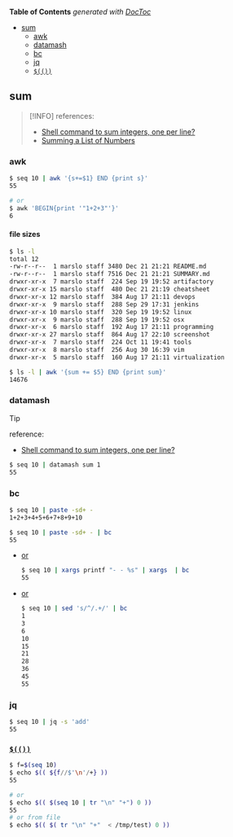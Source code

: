 <!-- START doctoc generated TOC please keep comment here to allow auto update -->
<!-- DON'T EDIT THIS SECTION, INSTEAD RE-RUN doctoc TO UPDATE -->
**Table of Contents**  *generated with [DocToc](https://github.com/thlorenz/doctoc)*

- [sum](#sum)
  - [awk](#awk)
  - [datamash](#datamash)
  - [bc](#bc)
  - [jq](#jq)
  - [`$(())`](#)

<!-- END doctoc generated TOC please keep comment here to allow auto update -->



## sum

> [!INFO]
> references:
> - [Shell command to sum integers, one per line?](https://stackoverflow.com/a/25245025/2940319)
> - [Summing a List of Numbers](https://www.oreilly.com/library/view/bash-cookbook/0596526784/ch07s13.html)

### awk
```bash
$ seq 10 | awk '{s+=$1} END {print s}'
55

# or
$ awk 'BEGIN{print '"1+2+3"'}'
6
```

#### file sizes
```bash
$ ls -l
total 12
-rw-r--r--  1 marslo staff 3480 Dec 21 21:21 README.md
-rw-r--r--  1 marslo staff 7516 Dec 21 21:21 SUMMARY.md
drwxr-xr-x  7 marslo staff  224 Sep 19 19:52 artifactory
drwxr-xr-x 15 marslo staff  480 Dec 21 21:19 cheatsheet
drwxr-xr-x 12 marslo staff  384 Aug 17 21:11 devops
drwxr-xr-x  9 marslo staff  288 Sep 29 17:31 jenkins
drwxr-xr-x 10 marslo staff  320 Sep 19 19:52 linux
drwxr-xr-x  9 marslo staff  288 Sep 19 19:52 osx
drwxr-xr-x  6 marslo staff  192 Aug 17 21:11 programming
drwxr-xr-x 27 marslo staff  864 Aug 17 22:10 screenshot
drwxr-xr-x  7 marslo staff  224 Oct 11 19:41 tools
drwxr-xr-x  8 marslo staff  256 Aug 30 16:39 vim
drwxr-xr-x  5 marslo staff  160 Aug 17 21:11 virtualization

$ ls -l | awk '{sum += $5} END {print sum}'
14676
```

### datamash

> [!TIP]
> reference:
> - [Shell command to sum integers, one per line?](https://stackoverflow.com/a/55392673/2940319)

```bash
$ seq 10 | datamash sum 1
55
```

### bc
```bash
$ seq 10 | paste -sd+ -
1+2+3+4+5+6+7+8+9+10

$ seq 10 | paste -sd+ - | bc
55
```

- [or](https://stackoverflow.com/a/23835376/2940319)
  ```bash
  $ seq 10 | xargs printf "- - %s" | xargs  | bc
  55
  ```

- [or](https://stackoverflow.com/a/453325/2940319)
  ```bash
  $ seq 10 | sed 's/^/.+/' | bc
  1
  3
  6
  10
  15
  21
  28
  36
  45
  55
  ```

### jq
```bash
$ seq 10 | jq -s 'add'
55
```

### [`$(())`](https://stackoverflow.com/a/13969439/2940319)
```bash
$ f=$(seq 10)
$ echo $(( ${f//$'\n'/+} ))
55

# or
$ echo $(( $(seq 10 | tr "\n" "+") 0 ))
55
# or from file
$ echo $(( $( tr "\n" "+"  < /tmp/test) 0 ))
```
